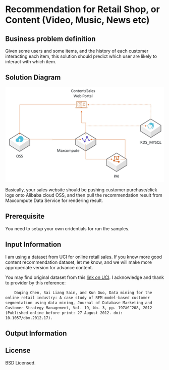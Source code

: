 # Recommendation for Retail Shop, or Content (Video, Music, News etc)

## Business problem definition

Given some users and some items, and the history of each customer interacting each item, this solution should predict which user are likely to interact with which item.

## Solution Diagram

![System Architecture](./doc/recommend_arch_20200401102911.jpg)

Basically, your sales website should be pushing customer purchase/click logs onto Alibaba cloud OSS, and then pull the recommendation result from Maxcompute Data Service for rendering result.

## Prerequisite
You need to setup your own cridentials for run the samples.

## Input Information
I am using a dataset from UCI for online retail sales. If you know more good content recommendation dataset, let me know, and we will make more approperiate version for advance content.

You may find original dataset from this [link on UCI](https://archive.ics.uci.edu/ml/datasets/Online+Retail#). I acknowledge and thank to provider by this reference:
```
    Daqing Chen, Sai Liang Sain, and Kun Guo, Data mining for the online retail industry: A case study of RFM model-based customer segmentation using data mining, Journal of Database Marketing and Customer Strategy Management, Vol. 19, No. 3, pp. 197â€“208, 2012 (Published online before print: 27 August 2012. doi: 10.1057/dbm.2012.17).

```



## Output Information


## License

BSD Licensed.
